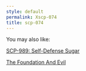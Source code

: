 ```yaml
---
style: default
permalink: Xscp-074
title: scp-074
---
```

You may also like:

[SCP-989: Self-Defense Sugar](http://scp-wiki.net/scp-989)

[The Foundation And Evil](http://scp-wiki.net/the-foundation-and-evil)
